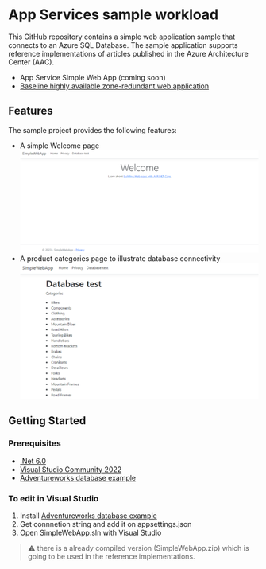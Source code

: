 # App Services sample workload

This GitHub repository contains a simple web application sample that connects to an Azure SQL Database. The sample application supports reference implementations of articles published in the Azure Architecture Center (AAC).

- App Service Simple Web App (coming soon)
- [Baseline highly available zone-redundant web application](https://github.com/Azure-Samples/app-service-baseline-implementation)

## Features

The sample project provides the following features:

- A simple Welcome page
  ![Home Page](homePage.png)
- A product categories page to illustrate database connectivity
  ![Product Categories Pages](ProductCategoriesPages.png)

## Getting Started

### Prerequisites

- [.Net 6.0](https://dotnet.microsoft.com/download/dotnet/6.0)
- [Visual Studio Community 2022](https://visualstudio.microsoft.com/vs/community/)
- [Adventureworks database example](https://learn.microsoft.com/sql/samples/adventureworks-install-configure)

### To edit in Visual Studio

1. Install [Adventureworks database example](https://learn.microsoft.com/sql/samples/adventureworks-install-configure)
1. Get connnetion string and add it on appsettings.json
1. Open SimpleWebApp.sln with Visual Studio

> :warning: there is a already compiled version (SimpleWebApp.zip) which is going to be used in the reference implementations.
